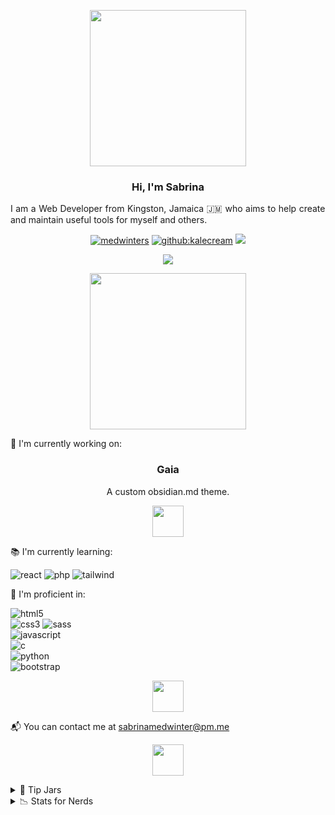 <p align="center"><img height="250px" src="https://webstockreview.net/images/divider-clipart-silver-14.png"></p>

<h3 align="center">Hi, I'm Sabrina</h3>
<p align="justify">I am a Web Developer from Kingston, Jamaica 🇯🇲 who aims to help create and maintain useful tools for myself and others.</p>
<p align="center"> 
           <a href="https://twitter.com/KaleCream" target="blank"><img src="https://img.shields.io/twitter/follow/kalecream?logo=twitter&style=for-the-badge" alt="medwinters" /></a> 
           <a href="https://github.com/KaleCream" target="blank"><img src="https://img.shields.io/github/followers/kalecream?color=green&label=follow%20%40kalecream&logo=github&style=for-the-badge" alt="github:kalecream" /></a>
           <a href="https://www.linkedin.com/in/medwinter/"><img src="https://img.shields.io/badge/LinkedIn-0077B5?style=for-the-badge&logo=linkedin&logoColor=white"></a>
</p>
<p align="center">
           <a href="https://github.com/DenverCoder1/github-readme-streak-stats"><img src="https://github-readme-streak-stats.herokuapp.com/?user=kalecream&theme=vue"></a>
</p>

<p align="center"><img height="250px" src="https://webstockreview.net/images/divider-clipart-silver-8.png"></p>

<p align="left"> 💼 I'm currently working on:</p>
<h3 align="center">Gaia</h3>
<p align="center">A custom obsidian.md theme.</p>

<p align="center"><img height="50px" src="http://clipart-library.com/img1/760098.png"></p>

<p align="left">📚 I'm currently learning:</p>
<p align="left">
           <img src="https://img.shields.io/badge/React-20232A?style=for-the-badge&logo=react&logoColor=61DAFB" alt="react">
           <img src="https://img.shields.io/badge/PHP-777BB4?style=for-the-badge&logo=php&logoColor=white" alt="php">
           <img src="https://img.shields.io/badge/Tailwind_CSS-38B2AC?style=for-the-badge&logo=tailwind-css&logoColor=white" alt="tailwind">

<p align="left">🏅 I'm proficient in: </p>
<p align="left">
           <img src="https://img.shields.io/badge/HTML5-E34F26?style=for-the-badge&logo=html5&logoColor=white" alt="html5">
           <br>
           <img src="https://img.shields.io/badge/CSS3-1572B6?style=for-the-badge&logo=css3&logoColor=white" alt="css3">
           <img src="https://img.shields.io/badge/Sass-CC6699?style=for-the-badge&logo=sass&logoColor=white" alt="sass">
           <br>
           <img src="https://img.shields.io/badge/JavaScript-323330?style=for-the-badge&logo=javascript&logoColor=F7DF1E" alt="javascript">
           <br>
           <img src="https://img.shields.io/badge/C-00599C?style=for-the-badge&logo=c&logoColor=white" alt="c">
           <br>
           <img src="https://img.shields.io/badge/Python-3776AB?style=for-the-badge&logo=python&logoColor=white" alt="python">
           <br>
           <img src="https://img.shields.io/badge/Bootstrap-563D7C?style=for-the-badge&logo=bootstrap&logoColor=white" alt="bootstrap">
</p>
<p align="center"><img height="50px" src=""></p>

<p align="left"> 📬 You can contact me at <a href="mailto:sabrinamedwinter@gmail.com">sabrinamedwinter@pm.me</a></p>    

<p align="center"><img height="50px" src="http://clipart-library.com/img1/760098.png"></p>

<details>
           <summary>💎 Tip Jars</summary>
           <p align="left">
           <a href=""><img src="https://img.shields.io/badge/paypal-00457C?style=for-the-badge&logo=paypal&logoColor=white"></a>
           <a href="https://www.buymeacoffee.com/medwinter"><img src="https://img.shields.io/badge/kofi-F16061?style=for-the-badge&logo=ko-fi&logoColor=white"></a>
</p>
</details>
<details>
           <summary>📉 Stats for Nerds</summary>
           <p><a href="https://github.com/anuraghazra/github-readme-stats"><img src="https://github-readme-stats.vercel.app/api/top-langs/?username=kalecream&layout=compact"></a></p>
</details>
